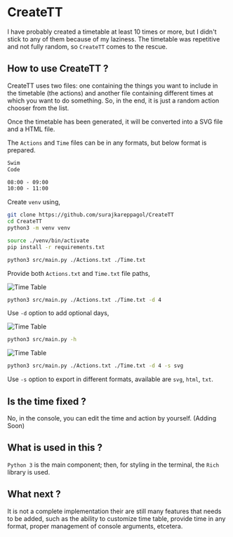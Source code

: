 # CreateTT

I have probably created a timetable at least 10 times or more, but I didn't stick to any of them because of my laziness. The timetable was repetitive and not fully random, so `CreateTT` comes to the rescue.

## How to use CreateTT ?

CreateTT uses two files: one containing the things you want to include in the timetable (the actions) and another file containing different times at which you want to do something. So, in the end, it is just a random action chooser from the list.

Once the timetable has been generated, it will be converted into a SVG file and a HTML file.

The `Actions` and `Time` files can be in any formats, but below format is prepared.

```txt
Swim
Code
```

```txt
08:00 - 09:00
10:00 - 11:00
```

Create `venv` using,

```bash
git clone https://github.com/surajkareppagol/CreateTT
cd CreateTT
python3 -m venv venv
```

```bash
source ./venv/bin/activate
pip install -r requirements.txt
```

```bash
python3 src/main.py ./Actions.txt ./Time.txt
```

Provide both `Actions.txt` and `Time.txt` file paths,

![Time Table](https://raw.githubusercontent.com/surajkareppagol/assets-for-projects/main/CreateTT/CreateTT%20Path.png)

```bash
python3 src/main.py ./Actions.txt ./Time.txt -d 4
```

Use `-d` option to add optional days,

![Time Table](https://raw.githubusercontent.com/surajkareppagol/assets-for-projects/main/CreateTT/CreateTT%20D.png)

```bash
python3 src/main.py -h
```

![Time Table](https://raw.githubusercontent.com/surajkareppagol/assets-for-projects/main/CreateTT/CreateTT%20Help.png)

```bash
python3 src/main.py ./Actions.txt ./Time.txt -d 4 -s svg
```

Use `-s` option to export in different formats, available are `svg`, `html`, `txt`.

## Is the time fixed ?

No, in the console, you can edit the time and action by yourself. (Adding Soon)

## What is used in this ?

`Python 3` is the main component; then, for styling in the terminal, the `Rich` library is used.

## What next ?

It is not a complete implementation their are still many features that needs to be added, such as the ability to customize time table, provide time in any format, proper management of console arguments, etcetera.
